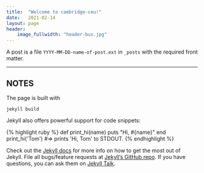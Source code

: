 ```yaml
---
title:  "Welcome to cambridge-ceu!"
date:   2021-02-14
layout: page
header:
    image_fullwidth: "header-bus.jpg"
---
```


A post is a file `YYYY-MM-DD-name-of-post.ext` in `_posts` with the required front matter.

<!--more-->

---

## NOTES

The page is built with

```
jekyll build
```

Jekyll also offers powerful support for code snippets:

{% highlight ruby %}
def print_hi(name)
  puts "Hi, #{name}"
end
print_hi('Tom')
#=> prints 'Hi, Tom' to STDOUT.
{% endhighlight %}

Check out the [Jekyll docs][jekyll-docs] for more info on how to get the most out of Jekyll. File all bugs/feature requests at [Jekyll’s GitHub repo][jekyll-gh]. If you have questions, you can ask them on [Jekyll Talk][jekyll-talk].

[jekyll-docs]: https://jekyllrb.com/docs/home
[jekyll-gh]:   https://github.com/jekyll/jekyll
[jekyll-talk]: https://talk.jekyllrb.com/
